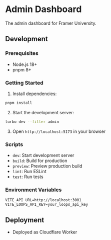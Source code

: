 # Admin Dashboard

The admin dashboard for Framer University.

## Development

### Prerequisites

- Node.js 18+
- pnpm 8+

### Getting Started

1. Install dependencies:

```bash
pnpm install
```

2. Start the development server:

```bash
turbo dev --filter admin
```

3. Open `http://localhost:5173` in your browser

### Scripts

- `dev`: Start development server
- `build`: Build for production
- `preview`: Preview production build
- `lint`: Run ESLint
- `test`: Run tests

### Environment Variables

```env
VITE_API_URL=http://localhost:3001
VITE_LOOPS_API_KEY=your_loops_api_key
```

## Deployment

- Deployed as Cloudflare Worker
